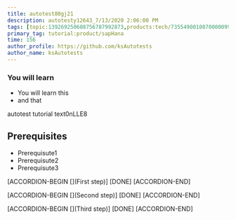 ```yaml
---
title: autotest80gj21
description: autotesty12643_7/13/2020 2:06:00 PM
tags: [topic:139269250608756787992873,products:tech/73554900100700000996,tutorial:experience/advanced]
primary_tag: tutorial:product/sapHana
time: 156
author_profile: https://github.com/ksAutotests
author_name: ksAutotests
---
```

### You will learn
- You will learn this
- and that

autotest tutorial text0nLLE8

## Prerequisites
- Prerequisute1
- Prerequisute2
- Prerequisute3

[ACCORDION-BEGIN [](First step)]
[DONE]
[ACCORDION-END]

[ACCORDION-BEGIN [](Second step)]
[DONE]
[ACCORDION-END]

[ACCORDION-BEGIN [](Third step)]
[DONE]
[ACCORDION-END]

